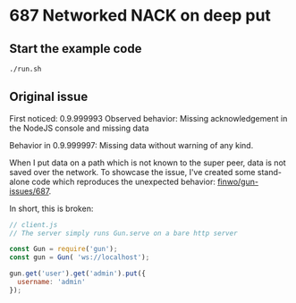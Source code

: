 # 687 Networked NACK on deep put

## Start the example code

```sh
./run.sh
```

## Original issue

First noticed: 0.9.999993
Observed behavior: Missing acknowledgement in the NodeJS console and missing data

Behavior in 0.9.999997: Missing data without warning of any kind.

When I put data on a path which is not known to the super peer, data is not saved over the network. To showcase the issue, I've created some stand-alone code which reproduces the unexpected behavior: [finwo/gun-issues/687](https://github.com/finwo/gun-issues/tree/master/687).

In short, this is broken:

```js
// client.js
// The server simply runs Gun.serve on a bare http server

const Gun = require('gun');
const gun = Gun( 'ws://localhost');

gun.get('user').get('admin').put({
  username: 'admin'
});
```
